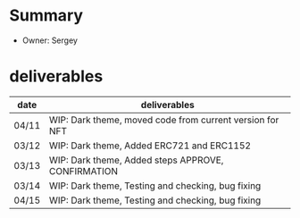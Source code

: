 # Summary
* Owner: Sergey

# deliverables
| date  | deliverables |
|--- | ---|
| 04/11  | WIP: Dark theme, moved code from current version for NFT |
| 03/12  | WIP: Dark theme, Added ERC721 and ERC1152 |
| 03/13  | WIP: Dark theme, Added steps APPROVE, CONFIRMATION  |
| 03/14  | WIP: Dark theme, Testing and checking, bug fixing |
| 04/15  | WIP: Dark theme, Testing and checking, bug fixing |

